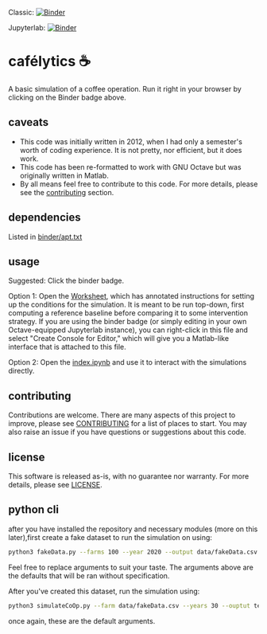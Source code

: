 Classic: [![Binder](https://mybinder.org/badge_logo.svg)](https://mybinder.org/v2/gh/mathematicalmichael/cafelytics/binder/?urlpath=git-pull?repo=https://github.com/mathematicalmichael/cafelytics)

Jupyterlab: [![Binder](https://mybinder.org/badge_logo.svg)](https://mybinder.org/v2/gh/mathematicalmichael/cafelytics/master?urlpath=lab/tree/index.ipynb)

# cafélytics ☕️
A basic simulation of a coffee operation. Run it right in your browser by clicking on the Binder badge above.


## caveats
- This code was initially written in 2012, when I had only a semester's worth of coding experience. It is not pretty, nor efficient, but it does work.
- This code has been re-formatted to work with GNU Octave but was originally written in Matlab.
- By all means feel free to contribute to this code. For more details, please see the [contributing](#contributing) section.

## dependencies
Listed in [binder/apt.txt](/binder/apt.txt)

## usage
Suggested: Click the binder badge.

Option 1: Open the [Worksheet](/src/Worksheet.m), which has annotated instructions for setting up the conditions for the simulation. It is meant to be run top-down, first computing a reference baseline before comparing it to some intervention strategy. If you are using the binder badge (or simply editing in your own Octave-equipped Jupyterlab instance), you can right-click in this file and select "Create Console for Editor," which will give you a Matlab-like interface that is attached to this file.

Option 2: Open the [index.ipynb](index.ipynb) and use it to interact with the simulations directly.

## contributing
Contributions are welcome. There are many aspects of this project to improve, please see [CONTRIBUTING](/info/CONTRIBUTING.md) for a list of places to start. You may also raise an issue if you have questions or suggestions about this code. 

## license
This software is released as-is, with no guarantee nor warranty. For more details, please see [LICENSE](/info/LICENSE.txt).

## python cli

after you have installed the repository and necessary modules (more on this later),first create a fake dataset to run the simulation on using:

```bash
python3 fakeData.py --farms 100 --year 2020 --output data/fakeData.csv
```

Feel free to replace arguments to suit your taste. The arguments above are the defaults that will be ran without specification.

After you've created this dataset, run the simulation using:

```bash
python3 simulateCoOp.py --farm data/fakeData.csv --years 30 --ouptut testNewFarm.png
```

once again, these are the default arguments.

